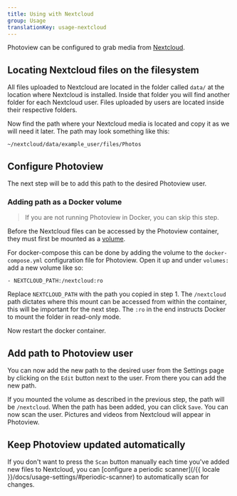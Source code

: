 ```yaml
---
title: Using with Nextcloud
group: Usage
translationKey: usage-nextcloud
---
```


Photoview can be configured to grab media from [Nextcloud](https://nextcloud.com/).

## Locating Nextcloud files on the filesystem

All files uploaded to Nextcloud are located in the folder called `data/` at the location where Nextcloud is installed.
Inside that folder you will find another folder for each Nextcloud user.
Files uploaded by users are located inside their respective folders.

Now find the path where your Nextcloud media is located and copy it as we will need it later.
The path may look something like this:

    ~/nextcloud/data/example_user/files/Photos

## Configure Photoview

The next step will be to add this path to the desired Photoview user.

### Adding path as a Docker volume

> If you are not running Photoview in Docker, you can skip this step.

Before the Nextcloud files can be accessed by the Photoview container,
they must first be mounted as a [volume](https://docs.docker.com/storage/volumes/).

For docker-compose this can be done by adding the volume to the `docker-compose.yml` configuration file for Photoview.
Open it up and under `volumes:` add a new volume like so:

    - NEXTCLOUD_PATH:/nextcloud:ro

Replace `NEXTCLOUD_PATH` with the path you copied in step 1.
The `/nextcloud` path dictates where this mount can be accessed from within the container, this will be important for the next step.
The `:ro` in the end instructs Docker to mount the folder in read-only mode.

Now restart the docker container.

## Add path to Photoview user

You can now add the new path to the desired user from the Settings page by clicking on the `Edit` button next to the user.
From there you can add the new path.

If you mounted the volume as described in the previous step, the path will be `/nextcloud`.
When the path has been added, you can click `Save`.
You can now scan the user. Pictures and videos from Nextcloud will appear in Photoview.

## Keep Photoview updated automatically

If you don't want to press the `Scan` button manually each time you've added new files to Nextcloud, you can [configure a periodic scanner](/{{ locale }}/docs/usage-settings/#periodic-scanner) to automatically scan for changes.
